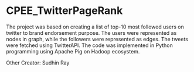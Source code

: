 # CPEE_TwitterPageRank
The project was based on creating a list of top-10 most followed users on twitter to brand endorsement purpose. The users were represented as nodes in graph, while the followers were represented as edges. The tweets were fetched using TwitterAPI. The code was implemented in Python programming using Apache Pig on Hadoop ecosystem.

Other Creator: Sudhin Ray
